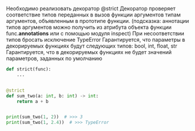 Необходимо реализовать декоратор @strict
Декоратор проверяет соответствие типов переданных в вызов функции аргументов типам аргументов, объявленным в прототипе
функции.
(подсказка: аннотации типов аргументов можно получить из атрибута объекта функции func.__annotations__ или с помощью
модуля inspect)
При несоответствии типов бросать исключение TypeError
Гарантируется, что параметры в декорируемых функциях будут следующих типов: bool, int, float, str
Гарантируется, что в декорируемых функциях не будет значений параметров, заданных по умолчанию

```python
def strict(func):
    ...


@strict
def sum_two(a: int, b: int) -> int:
    return a + b


print(sum_two(1, 2))  # >>> 3
print(sum_two(1, 2.4))  # >>> TypeError
```